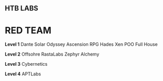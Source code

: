 ## HTB LABS
# RED TEAM

**Level 1**
Dante
Solar
Odyssey
Ascension
RPG
Hades
Xen
POO
Full House

**Level 2**
Offsohre
RastaLabs
Zephyr
Alchemy

**Level 3**
Cybernetics

**Level 4**
APTLabs
